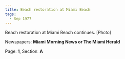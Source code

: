 ```yaml
---  
title: Beach restoration at Miami Beach  
tags:  
  - Sep 1977  
---  
```

  
Beach restoration at Miami Beach continues. [Photo]  
  
Newspapers: **Miami Morning News or The Miami Herald**  
  
Page: **1**, Section: **A** 

